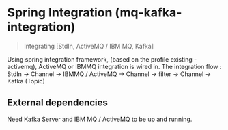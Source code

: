 # Spring Integration (mq-kafka-integration)
> Integrating [StdIn, ActiveMQ / IBM MQ, Kafka]

Using spring integration framework, (based on the profile existing - activemq), ActiveMQ or IBMMQ integration is wired in.
The integration flow :  StdIn -> Channel -> IBMMQ / ActiveMQ -> Channel -> filter -> Channel -> Kafka (Topic)

## External dependencies

Need Kafka Server and IBM MQ / ActiveMQ to be up and running.